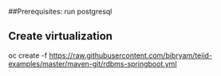 ##Prerequisites: run postgresql


## Create virtualization

oc create -f https://raw.githubusercontent.com/bibryam/teiid-examples/master/maven-git/rdbms-springboot.yml

